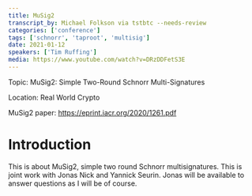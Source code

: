 ```yaml
---
title: MuSig2
transcript_by: Michael Folkson via tstbtc --needs-review
categories: ['conference']
tags: ['schnorr', 'taproot', 'multisig']
date: 2021-01-12
speakers: ['Tim Ruffing']
media: https://www.youtube.com/watch?v=DRzDDFetS3E
---
```


Topic: MuSig2: Simple Two-Round Schnorr Multi-Signatures

Location: Real World Crypto

MuSig2 paper: <https://eprint.iacr.org/2020/1261.pdf>

# Introduction

This is about MuSig2, simple two round Schnorr multisignatures. This is joint work with Jonas Nick and Yannick Seurin. Jonas will be available to answer questions as I will be of course.

